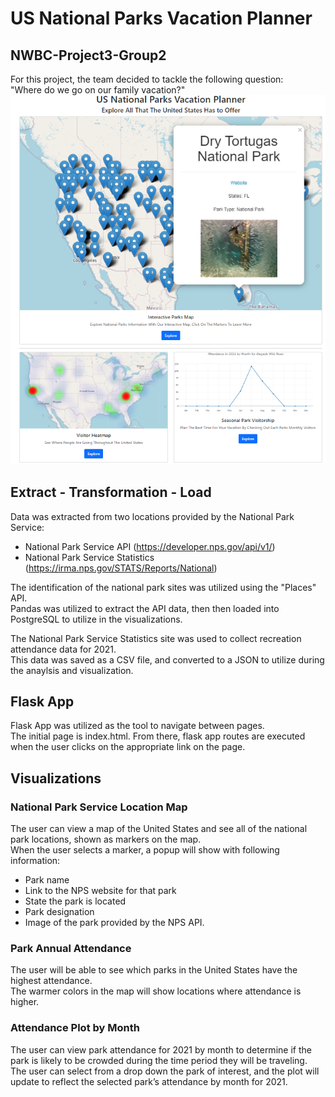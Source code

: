 # US National Parks Vacation Planner
## NWBC-Project3-Group2

For this project, the team decided to tackle the following question:  
"Where do we go on our family vacation?"  
![alt text](static/images/Homepage_Image.png)

## Extract - Transformation - Load
Data was extracted from two locations provided by the National Park Service:  
* National Park Service API (https://developer.nps.gov/api/v1/)  
* National Park Service Statistics (https://irma.nps.gov/STATS/Reports/National)  

The identification of the national park sites was utilized using the "Places" API.  
Pandas was utilized to extract the API data, then then loaded into PostgreSQL to utilize in the visualizations.

The National Park Service Statistics site was used to collect recreation attendance data for 2021.  
This data was saved as a CSV file, and converted to a JSON to utilize during the anaylsis and visualization.

## Flask App
Flask App was utilized as the tool to navigate between pages.  
The initial page is index.html.  From there, flask app routes are executed when the user clicks on the appropriate link on the page.

## Visualizations
### National Park Service Location Map
The user can view a map of the United States and see all of the national park locations, shown as markers on the map.  
When the user selects a marker, a popup will show with following information:
* Park name
* Link to the NPS website for that park
* State the park is located
* Park designation
* Image of the park provided by the NPS API.  

### Park Annual Attendance
The user will be able to see which parks in the United States have the highest attendance.  
The warmer colors in the map will show locations where attendance is higher.  

### Attendance Plot by Month
The user can view park attendance for 2021 by month to determine if the park is likely to be crowded during the time period they will be traveling.  
The user can select from a drop down the park of interest, and the plot will update to reflect the selected park’s attendance by month for 2021.




